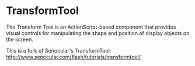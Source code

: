 TransformTool
=============

The Transform Tool is an ActionScript-based component that provides visual controls for manipulating the shape and position of display objects on the screen.

This is a fork of Senocular's TransformTool:
http://www.senocular.com/flash/tutorials/transformtool/